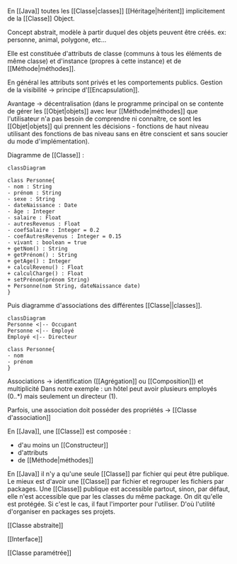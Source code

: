 En [[Java]] toutes les [[Classe|classes]] [[Héritage|héritent]] implicitement de la [[Classe]] Object. 

Concept abstrait, modèle à partir duquel des objets peuvent être créés.
ex: personne, animal, polygone, etc...

Elle est constituée d'attributs de classe (communs à tous les éléments de même classe) et d'instance (propres à cette instance) et de [[Méthode|méthodes]].

En général les attributs sont privés et les comportements publics. Gestion de la visibilité $\to$ principe d'[[Encapsulation]]. 

Avantage $\to$ décentralisation (dans le programme principal on se contente de gérer les [[Objet|objets]] avec leur [[Méthode|méthodes]] que l'utilisateur n'a pas besoin de comprendre ni connaître, ce sont les [[Objet|objets]] qui prennent les décisions - fonctions de haut niveau utilisant des fonctions de bas niveau sans en être conscient et sans soucier du mode d'implémentation).

Diagramme de [[Classe]] :

```mermaid
classDiagram

class Personne{
- nom : String
- prénom : String
- sexe : String
- dateNaissance : Date
- âge : Integer
- salaire : Float
- autresRevenus : Float
- coefSalaire : Integer = 0.2
- coefAutresRevenus : Integer = 0.15
- vivant : boolean = true
+ getNom() : String
+ getPrénom() : String
+ getAge() : Integer
+ calculRevenu() : Float
+ calculCharge() : Float
+ setPrénom(prénom String)
+ Personne(nom String, dateNaissance date)
}
```

Puis diagramme d'associations des différentes [[Classe||classes]].


```mermaid
classDiagram
Personne <|-- Occupant
Personne <|-- Employé
Employé <|-- Directeur

class Personne{
- nom
- prénom
}
```

Associations $\to$ identification ([[Agrégation]] ou [[Composition]]) et multiplicité
Dans notre exemple : un hôtel peut avoir plusieurs employés (0..\*) mais seulement un directeur (1).

Parfois, une association doit posséder des propriétés $\to$ [[Classe d'association]] 

En [[Java]], une [[Classe]] est composée :
- d'au moins un [[Constructeur]]
- d'attributs
- de [[Méthode|méthodes]]

En [[Java]] il n'y a qu'une seule [[Classe]] par fichier qui peut être publique. Le mieux est d'avoir une [[Classe]] par fichier et regrouper les fichiers par packages. Une [[Classe]] publique est accessible partout, sinon, par défaut, elle n'est accessible que par les classes du même package. On dit qu'elle est protégée. Si c'est le cas, il faut l'importer pour l'utiliser. D'où l'utilité d'organiser en packages ses projets.

[[Classe abstraite]]

[[Interface]]

[[Classe paramétrée]]



